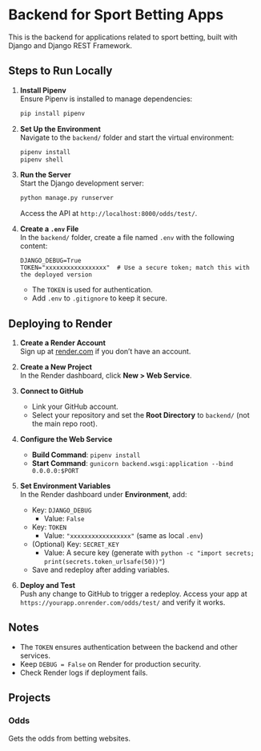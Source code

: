 # Backend for Sport Betting Apps

This is the backend for applications related to sport betting, built with Django and Django REST Framework.

## Steps to Run Locally

1. **Install Pipenv**  
   Ensure Pipenv is installed to manage dependencies:
   ```bash
   pip install pipenv
   ```

2. **Set Up the Environment**  
   Navigate to the `backend/` folder and start the virtual environment:
   ```bash
   pipenv install
   pipenv shell
   ```

3. **Run the Server**  
   Start the Django development server:
   ```bash
   python manage.py runserver
   ```
   Access the API at `http://localhost:8000/odds/test/`.

4. **Create a `.env` File**  
   In the `backend/` folder, create a file named `.env` with the following content:
   ```
   DJANGO_DEBUG=True
   TOKEN="xxxxxxxxxxxxxxxxx"  # Use a secure token; match this with the deployed version
   ```
   - The `TOKEN` is used for authentication.
   - Add `.env` to `.gitignore` to keep it secure.

## Deploying to Render

1. **Create a Render Account**  
   Sign up at [render.com](https://render.com) if you don’t have an account.

2. **Create a New Project**  
   In the Render dashboard, click **New > Web Service**.

3. **Connect to GitHub**  
   - Link your GitHub account.
   - Select your repository and set the **Root Directory** to `backend/` (not the main repo root).

4. **Configure the Web Service**  
   - **Build Command**: `pipenv install`
   - **Start Command**: `gunicorn backend.wsgi:application --bind 0.0.0.0:$PORT`

5. **Set Environment Variables**  
   In the Render dashboard under **Environment**, add:
   - Key: `DJANGO_DEBUG`
     - Value: `False`
   - Key: `TOKEN`
     - Value: `"xxxxxxxxxxxxxxxxx"` (same as local `.env`)
   - (Optional) Key: `SECRET_KEY`
     - Value: A secure key (generate with `python -c "import secrets; print(secrets.token_urlsafe(50))"`)
   - Save and redeploy after adding variables.

6. **Deploy and Test**  
   Push any change to GitHub to trigger a redeploy. Access your app at `https://yourapp.onrender.com/odds/test/` and verify it works.

## Notes
- The `TOKEN` ensures authentication between the backend and other services.
- Keep `DEBUG = False` on Render for production security.
- Check Render logs if deployment fails.





## Projects

### Odds

Gets the odds from betting websites.